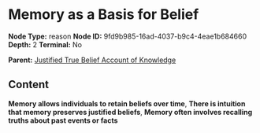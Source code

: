 # Memory as a Basis for Belief

**Node Type:** reason
**Node ID:** 9fd9b985-16ad-4037-b9c4-4eae1b684660
**Depth:** 2
**Terminal:** No

**Parent:** [Justified True Belief Account of Knowledge](justified-true-belief-account-of-knowledge.md)

## Content

**Memory allows individuals to retain beliefs over time**, **There is intuition that memory preserves justified beliefs**, **Memory often involves recalling truths about past events or facts**
